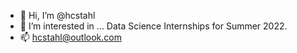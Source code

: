 - 👋 Hi, I’m @hcstahl
- 👀 I’m interested in ... Data Science Internships for Summer 2022.
- 📫 hcstahl@outlook.com

<!---
hcstahl/hcstahl is a ✨ special ✨ repository because its `README.md` (this file) appears on your GitHub profile.
You can click the Preview link to take a look at your changes.
--->
